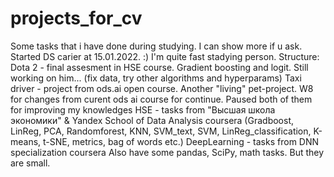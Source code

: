 # projects_for_cv
Some tasks that i have done during studying. I can show more if u ask. Started DS carier at 15.01.2022. :) I'm quite fast stadying person.
Structure:
Dota 2 -  final assesment in HSE course. Gradient boosting and logit. Still working on him... (fix data, try other algorithms and hyperparams) 
Taxi driver - project from ods.ai open course. Another "living" pet-project. W8 for changes from curent ods ai course for continue. 
Paused both of them for improving my knowledges
HSE - tasks from "Высшая школа экономики" & Yandex School of Data Analysis coursera (Gradboost, LinReg, PCA, Randomforest, KNN, SVM_text, SVM, LinReg_classification, K-means, t-SNE, metrics, bag of words etc.)
DeepLearning - tasks from DNN specialization coursera 
Also have some pandas, SciPy, math tasks. But they are small.
